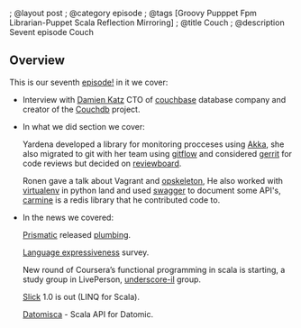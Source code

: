 ; @layout post
; @category  episode
; @tags  [Groovy Pupppet Fpm Librarian-Puppet Scala Reflection Mirroring]
; @title Couch
; @description Sevent episode Couch

## Overview 

This is our seventh [episode!](https://dl.dropboxusercontent.com/u/116845/lambda-pod-7.mp3) in it we cover:

 * Interview with [Damien Katz](http://damienkatz.net/) CTO of [couchbase](http://www.Couchbase.com/) database company and creator of the [Couchdb](https://couchdb.apache.org/) project.

 * In what we did section we cover:

    Yardena developed a library for monitoring procceses using [Akka](http://akka.io/), she also migrated to git with her team using [gitflow](https://github.com/nvie/gitflow) and considered [gerrit](https://code.google.com/p/gerrit/) for code reviews but decided on [reviewboard](http://www.reviewboard.org/).

    Ronen gave a talk about Vagrant and [opskeleton](https://github.com/narkisr/opskeleton), 
    He also worked with [virtualenv](http://www.virtualenv.org/) in python land and used [swagger](https://developers.helloreverb.com/swagger/) to document some API's, [carmine](https://github.com/ptaoussanis/carmine) is a redis library that he contributed code to.

 * In the news we covered:

   [Prismatic](http://getprismatic.com/news/home) released [plumbing](https://github.com/Prismatic/plumbing).
    
   [Language expressiveness](http://www.infoq.com/news/2013/03/Language-Expressiveness) survey.

   New round of Coursera’s functional programming in scala is starting, a study group in LivePerson, [underscore-il](https://groups.google.com/forum/#!forum/underscore-il) group.
    
   [Slick](https://github.com/slick/slick) 1.0 is out (LINQ for Scala).
  
   [Datomisca](https://github.com/pellucidanalytics/datomisca) - Scala API for Datomic.
   
   

